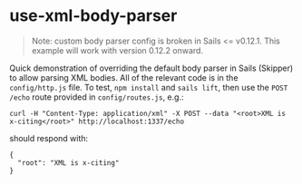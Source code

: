 # use-xml-body-parser

> Note: custom body parser config is broken in Sails <= v0.12.1.  This example will work with version 0.12.2 onward.

Quick demonstration of overriding the default body parser in Sails (Skipper) to allow parsing XML bodies.  All of the relevant code is in the `config/http.js` file.  To test, `npm install` and `sails lift`, then use the `POST /echo` route provided in `config/routes.js`, e.g.:

```
curl -H "Content-Type: application/xml" -X POST --data "<root>XML is x-citing</root>" http://localhost:1337/echo
```

should respond with:

```
{
  "root": "XML is x-citing"
}
```
